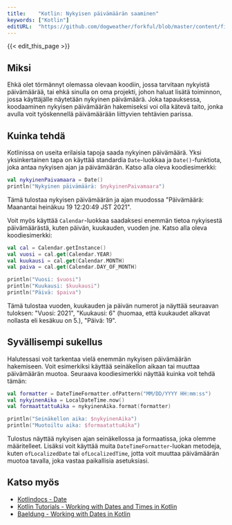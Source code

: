 ```yaml
---
title:    "Kotlin: Nykyisen päivämäärän saaminen"
keywords: ["Kotlin"]
editURL:  "https://github.com/dogweather/forkful/blob/master/content/fi/kotlin/getting-the-current-date.md"
---
```


{{< edit_this_page >}}

## Miksi

Ehkä olet törmännyt olemassa olevaan koodiin, jossa tarvitaan nykyistä päivämäärää, tai ehkä sinulla on oma projekti, johon haluat lisätä toiminnon, jossa käyttäjälle näytetään nykyinen päivämäärä. Joka tapauksessa, koodaaminen nykyisen päivämäärän hakemiseksi voi olla kätevä taito, jonka avulla voit työskennellä päivämäärään liittyvien tehtävien parissa.

## Kuinka tehdä

Kotlinissa on useita erilaisia tapoja saada nykyinen päivämäärä. Yksi yksinkertainen tapa on käyttää standardia `Date`-luokkaa ja `Date()`-funktiota, joka antaa nykyisen ajan ja päivämäärän. Katso alla oleva koodiesimerkki:

```Kotlin
val nykyinenPaivamaara = Date()
println("Nykyinen päivämäärä: $nykyinenPaivamaara")
```
Tämä tulostaa nykyisen päivämäärän ja ajan muodossa "Päivämäärä: Maanantai heinäkuu 19 12:20:49 JST 2021".

Voit myös käyttää `Calendar`-luokkaa saadaksesi enemmän tietoa nykyisestä päivämäärästä, kuten päivän, kuukauden, vuoden jne. Katso alla oleva koodiesimerkki:

```Kotlin
val cal = Calendar.getInstance()
val vuosi = cal.get(Calendar.YEAR)
val kuukausi = cal.get(Calendar.MONTH)
val paiva = cal.get(Calendar.DAY_OF_MONTH)

println("Vuosi: $vuosi")
println("Kuukausi: $kuukausi")
println("Päivä: $paiva")
```

Tämä tulostaa vuoden, kuukauden ja päivän numerot ja näyttää seuraavan tuloksen: "Vuosi: 2021", "Kuukausi: 6" (huomaa, että kuukaudet alkavat nollasta eli kesäkuu on 5.), "Päivä: 19".

## Syvällisempi sukellus

Halutessasi voit tarkentaa vielä enemmän nykyisen päivämäärän hakemiseen. Voit esimerkiksi käyttää seinäkellon aikaan tai muuttaa päivämäärän muotoa. Seuraava koodiesimerkki näyttää kuinka voit tehdä tämän:

```Kotlin
val formatter = DateTimeFormatter.ofPattern("MM/DD/YYYY HH:mm:ss")
val nykyinenAika = LocalDateTime.now()
val formaattattuAika = nykyinenAika.format(formatter)

println("Seinäkellon aika: $nykyinenAika")
println("Muotoiltu aika: $formaatattuAika")
```

Tulostus näyttää nykyisen ajan seinäkellossa ja formaatissa, joka olemme määritelleet. Lisäksi voit käyttää muita `DateTimeFormatter`-luokan metodeja, kuten `ofLocalizedDate` tai `ofLocalizedTime`, jotta voit muuttaa päivämäärän muotoa tavalla, joka vastaa paikallisia asetuksiasi.

## Katso myös

- [Kotlindocs - Date](https://kotlinlang.org/api/latest/jvm/stdlib/kotlin/-date.html)
- [Kotlin Tutorials - Working with Dates and Times in Kotlin](https://kotlinlang.org/docs/datetime.html)
- [Baeldung - Working with Dates in Kotlin](https://www.baeldung.com/kotlin/dates)